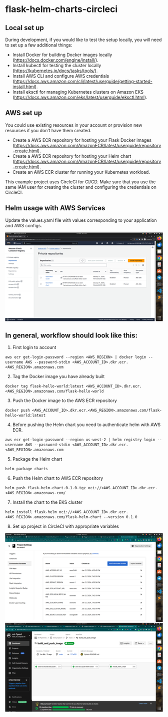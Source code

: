 # flask-helm-charts-circleci


## Local set up

During development, if you would like to test the setup locally, you will need to set up a few additional things:

- Install Docker for building Docker images locally (https://docs.docker.com/engine/install/).
- Install kubectl for testing the cluster locally (https://kubernetes.io/docs/tasks/tools/).
- Install AWS CLI and configure AWS credentials (https://docs.aws.amazon.com/cli/latest/userguide/getting-started-install.html).
- Install eksctl for managing Kubernetes clusters on Amazon EKS (https://docs.aws.amazon.com/eks/latest/userguide/eksctl.html).

## AWS set up

You could use existing resources in your account or provision new resources if you don’t have them created.

- Create a AWS ECR repository for hosting your Flask Docker images (https://docs.aws.amazon.com/AmazonECR/latest/userguide/repository-create.html).
- Create a AWS ECR repository for hosting your Helm chart (https://docs.aws.amazon.com/AmazonECR/latest/userguide/repository-create.html).
- Create an AWS ECR cluster for running your Kubernetes workload.

This example project uses CircleCI for CI/CD.
Make sure that you use the same IAM user for creating the cluster and configuring the credentials on CircleCI.

## Helm usage with AWS Services

Update the values.yaml file with values corresponding to your application and AWS configs.


![aws](aws.png)

## In general, workflow should look like this:

1. First login to account

```
aws ecr get-login-password --region <AWS_REGION> | docker login --username AWS --password-stdin <AWS_ACCOUNT_ID>.dkr.ecr.<AWS_REGION>.amazonaws.com
```
2. Tag the Docker image you have already built

```
docker tag flask-hello-world:latest <AWS_ACCOUNT_ID>.dkr.ecr.<AWS_REGION>.amazonaws.com/flask-hello-world
```
3. Push the Docker image to the AWS ECR repository

```
docker push <AWS_ACCOUNT_ID>.dkr.ecr.<AWS_REGION>.amazonaws.com/flask-hello-world:latest
```

4. Before pushing the Helm chart you need to authenticate helm with AWS ECR.

```
aws ecr get-login-password --region us-west-2 | helm registry login --username AWS --password-stdin <AWS_ACCOUNT_ID>.dkr.ecr.<AWS_REGION>.amazonaws.com
```

5. Package the Helm chart

```
helm package charts
```

6. Push the Helm chart to AWS ECR repository 

```
helm push flask-helm-chart-0.1.0.tgz oci://<AWS_ACCOUNT_ID>.dkr.ecr.<AWS_REGION>.amazonaws.com/
```
7. Install the chart to the EKS cluster
```
helm install flask-helm oci://<AWS_ACCOUNT_ID>.dkr.ecr.<AWS_REGION>.amazonaws.com/flask-helm-chart --version 0.1.0
```
8. Set up project in CircleCI with appropriate variables

![variables](variables.png)
![build](build.png)

